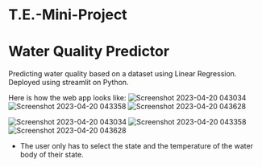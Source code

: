 # T.E.-Mini-Project

# Water Quality Predictor
Predicting water quality based on a dataset using Linear Regression. Deployed using streamlit on Python.

Here is how the web app looks like:
![Screenshot 2023-04-20 043034](https://user-images.githubusercontent.com/121672287/233218371-9349e50d-2a3c-48d0-99fd-b8977035857f.png)
![Screenshot 2023-04-20 043358](https://user-images.githubusercontent.com/121672287/233218378-243f8f54-04eb-4cfb-898d-e6d511ec22fc.png)
![Screenshot 2023-04-20 043628](https://user-images.githubusercontent.com/121672287/233218379-9f9ba8b4-3893-4dea-93a6-73361f948205.png)

![Screenshot 2023-04-20 043034](https://user-images.githubusercontent.com/121672287/233218371-9349e50d-2a3c-48d0-99fd-b8977035857f.png)
![Screenshot 2023-04-20 043358](https://user-images.githubusercontent.com/121672287/233218378-243f8f54-04eb-4cfb-898d-e6d511ec22fc.png)
![Screenshot 2023-04-20 043628](https://user-images.githubusercontent.com/121672287/233218379-9f9ba8b4-3893-4dea-93a6-73361f948205.png)

<ul>
  <li>The user only has to select the state and the temperature of the water body of their state.</li>
</ul>